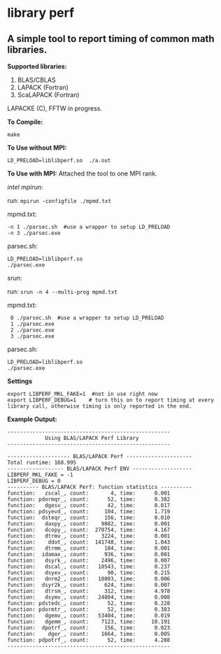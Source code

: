 # library perf 

## A simple tool to report timing of common math libraries. 

**Supported libraries:**
1. BLAS/CBLAS
2. LAPACK (Fortran)
3. ScaLAPACK (Fortran)

LAPACKE (C), FFTW in progress.

**To Compile:** 

``make`` 

**To Use without MPI:**  

``LD_PRELOAD=liblibperf.so  ./a.out`` 

**To Use with MPI:** Attached the tool to one MPI rank.

*intel mpirun:* 

  run: ``mpirun -configfile ./mpmd.txt``  
  
  mpmd.txt: 
  ```
  -n 1 ./parsec.sh  #use a wrapper to setup LD_PRELOAD
  -n 3 ./parsec.exe
  ```
  parsec.sh:
  ```
  LD_PRELOAD=liblibperf.so 
  ./parsec.exe 
  ```

*srun:*  

  run: ``srun -n 4 --multi-prog mpmd.txt``
  
  mpmd.txt:
  ```
   0 ./parsec.sh  #use a wrapper to setup LD_PRELOAD
   1 ./parsec.exe
   2 ./parsec.exe
   3 ./parsec.exe
   ```
  parsec.sh:
  ```
  LD_PRELOAD=liblibperf.so 
  ./parsec.exe 
  ```

**Settings**
```
export LIBPERF_MKL_FAKE=1  #not in use right now
export LIBPERF_DEBUG=1    # turn this on to report timing at every library call, otherwise timing is only reported in the end. 
```

**Example Output:**

```
----------------------------------------------------
            Using BLAS/LAPACK Perf Library
----------------------------------------------------

-------------------- BLAS/LAPACK Perf ---------------------
Total runtime: 168.995
------------------ BLAS/LAPACK Perf ENV -------------------
LIBPERF_MKL_FAKE = -1 
LIBPERF_DEBUG = 0 
---------- BLAS/LAPACK Perf: function statistics ----------
function:   zscal_, count:       4, time:      0.001
function: pdormqr_, count:      52, time:      0.382
function:   dgesv_, count:      42, time:      0.017
function: pdsyevd_, count:     104, time:      1.719
function:  dsteqr_, count:     156, time:      0.010
function:   daxpy_, count:    9882, time:      0.001
function:   dcopy_, count:  270754, time:      4.167
function:   dtrmv_, count:    3224, time:      0.001
function:    ddot_, count:  141748, time:      1.043
function:   dtrmm_, count:     104, time:      0.001
function:  idamax_, count:     936, time:      0.001
function:   dsyrk_, count:    2496, time:      0.007
function:   dscal_, count:   10543, time:      0.237
function:   dsyev_, count:      90, time:      0.215
function:   dnrm2_, count:   18003, time:      0.006
function:  dsyr2k_, count:     624, time:      0.007
function:   dtrsm_, count:     312, time:      4.978
function:   dsymv_, count:   24804, time:      0.008
function: pdstedc_, count:      52, time:      0.228
function: pdormtr_, count:      52, time:      0.383
function:   dgemv_, count:   53404, time:      0.019
function:   dgemm_, count:    7123, time:     10.191
function:  dpotrf_, count:     156, time:      0.023
function:    dger_, count:    1664, time:      0.005
function: pdpotrf_, count:      52, time:      4.288
----------------------------------------------------



```

